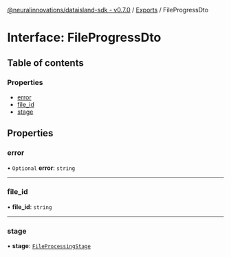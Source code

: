 [@neuralinnovations/dataisland-sdk - v0.7.0](../../README.md) / [Exports](../modules.md) / FileProgressDto

# Interface: FileProgressDto

## Table of contents

### Properties

- [error](FileProgressDto.md#error)
- [file\_id](FileProgressDto.md#file_id)
- [stage](FileProgressDto.md#stage)

## Properties

### error

• `Optional` **error**: `string`

___

### file\_id

• **file\_id**: `string`

___

### stage

• **stage**: [`FileProcessingStage`](../enums/FileProcessingStage.md)
